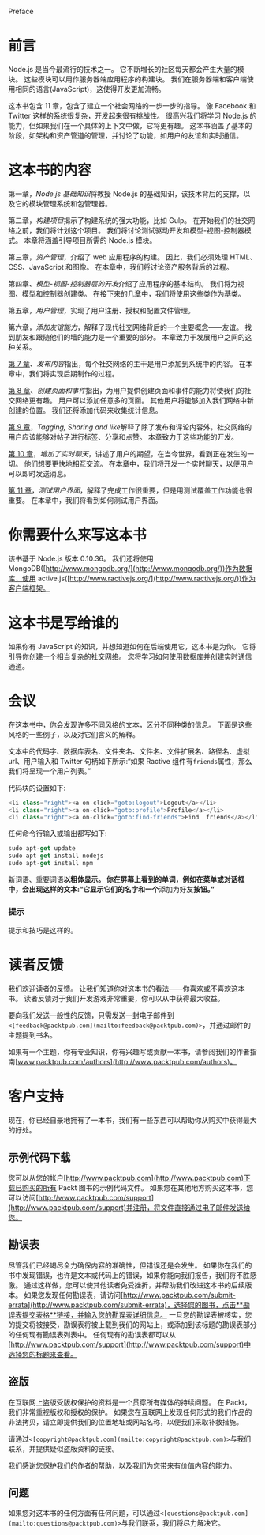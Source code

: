 Preface <link rel="stylesheet" href="../Styles/style0001.css" type="text/css"> 

# 前言

Node.js 是当今最流行的技术之一。 它不断增长的社区每天都会产生大量的模块。 这些模块可以用作服务器端应用程序的构建块。 我们在服务器端和客户端使用相同的语言(JavaScript)，这使得开发更加流畅。

这本书包含 11 章，包含了建立一个社会网络的一步一步的指导。 像 Facebook 和 Twitter 这样的系统很复杂，开发起来很有挑战性。 很高兴我们将学习 Node.js 的能力，但如果我们在一个具体的上下文中做，它将更有趣。 这本书涵盖了基本的阶段，如架构和资产管道的管理，并讨论了功能，如用户的友谊和实时通信。

# 这本书的内容

第一章，*Node.js 基础知识*将教授 Node.js 的基础知识，该技术背后的支撑，以及它的模块管理系统和包管理器。

第二章，*构建项目*揭示了构建系统的强大功能，比如 Gulp。 在开始我们的社交网络之前，我们将计划这个项目。 我们将讨论测试驱动开发和模型-视图-控制器模式。 本章将涵盖引导项目所需的 Node.js 模块。

第三章，*资产管理*，介绍了 web 应用程序的构建。 因此，我们必须处理 HTML、CSS、JavaScript 和图像。 在本章中，我们将讨论资产服务背后的过程。

第四章、*模型-视图-控制器层的开发*介绍了应用程序的基本结构。 我们将为视图、模型和控制器创建类。 在接下来的几章中，我们将使用这些类作为基类。

第五章，*用户管理*，实现了用户注册、授权和配置文件管理。

第六章，*添加友谊能力*，解释了现代社交网络背后的一个主要概念——友谊。 找到朋友和跟随他们的墙的能力是一个重要的部分。 本章致力于发展用户之间的这种关系。

[第 7 章](07.html#aid-1FLS42 "Chapter 7. Posting Content")、*发布内容*指出，每个社交网络的主干是用户添加到系统中的内容。 在本章中，我们将实现后期制作的过程。

[第 8 章](08.html#aid-1JFUC1 "Chapter 8. Creating Pages and Events")、*创建页面和事件*指出，为用户提供创建页面和事件的能力将使我们的社交网络更有趣。 用户可以添加任意多的页面。 其他用户将能够加入我们网络中新创建的位置。 我们还将添加代码来收集统计信息。

[第 9 章](09.html#aid-1S2JE1 "Chapter 9. Tagging, Sharing, and Liking")，*Tagging, Sharing and like*解释了除了发布和评论内容外，社交网络的用户应该能够对帖子进行标签、分享和点赞。 本章致力于这些功能的开发。

[第 10 章](10.html#aid-20R681 "Chapter 10. Adding Real-time Chat")，*增加了实时聊天*，讲述了用户的期望，在当今世界，看到正在发生的一切。 他们想要更快地相互交流。 在本章中，我们将开发一个实时聊天，以便用户可以即时发送消息。

[第 11 章](11.html#aid-27GQ61 "Chapter 11. Testing the User Interface")，*测试用户界面*，解释了完成工作很重要，但是用测试覆盖工作功能也很重要。 在本章中，我们将看到如何测试用户界面。

# 你需要什么来写这本书

该书基于 Node.js 版本 0.10.36。 我们还将使用 MongoDB([http://www.mongodb.org/](http://www.mongodb.org/))作为数据库，使用 active.js([http://www.ractivejs.org/](http://www.ractivejs.org/))作为客户端框架。

# 这本书是写给谁的

如果你有 JavaScript 的知识，并想知道如何在后端使用它，这本书是为你。 它将引导你创建一个相当复杂的社交网络。 您将学习如何使用数据库并创建实时通信通道。

# 会议

在这本书中，你会发现许多不同风格的文本，区分不同种类的信息。 下面是这些风格的一些例子，以及对它们含义的解释。

文本中的代码字、数据库表名、文件夹名、文件名、文件扩展名、路径名、虚拟 url、用户输入和 Twitter 句柄如下所示:“如果 Ractive 组件有`friends`属性，那么我们将呈现一个用户列表。”

代码块的设置如下:

```js
<li class="right"><a on-click="goto:logout">Logout</a></li>
<li class="right"><a on-click="goto:profile">Profile</a></li>
<li class="right"><a on-click="goto:find-friends">Find  friends</a></li>
```

任何命令行输入或输出都写如下:

```js
sudo apt-get update
sudo apt-get install nodejs
sudo apt-get install npm

```

新词语、重要词语**以粗体显示。 你在屏幕上看到的单词，例如在菜单或对话框中，会出现这样的文本:“它显示它们的名字和一个**添加为好友**按钮。”**

### 提示

提示和技巧是这样的。

# 读者反馈

我们欢迎读者的反馈。 让我们知道你对这本书的看法——你喜欢或不喜欢这本书。 读者反馈对于我们开发游戏非常重要，你可以从中获得最大收益。

要向我们发送一般性的反馈，只需发送一封电子邮件到`<[feedback@packtpub.com](mailto:feedback@packtpub.com)>`，并通过邮件的主题提到书名。

如果有一个主题，你有专业知识，你有兴趣写或贡献一本书，请参阅我们的作者指南[www.packtpub.com/authors](http://www.packtpub.com/authors)。

# 客户支持

现在，你已经自豪地拥有了一本书，我们有一些东西可以帮助你从购买中获得最大的好处。

## 示例代码下载

您可以从您的帐户[http://www.packtpub.com](http://www.packtpub.com)下载已购买的所有 Packt 图书的示例代码文件。 如果您在其他地方购买这本书，您可以访问[http://www.packtpub.com/support](http://www.packtpub.com/support)并注册，将文件直接通过电子邮件发送给您。

## 勘误表

尽管我们已经竭尽全力确保内容的准确性，但错误还是会发生。 如果你在我们的书中发现错误，也许是文本或代码上的错误，如果你能向我们报告，我们将不胜感激。 通过这样做，您可以使其他读者免受挫折，并帮助我们改进这本书的后续版本。 如果您发现任何勘误表，请访问[http://www.packtpub.com/submit-errata](http://www.packtpub.com/submit-errata)，选择您的图书，点击**勘误表提交表格**链接，并输入您的勘误表详细信息。 一旦您的勘误表被核实，您的提交将被接受，勘误表将被上载到我们的网站上，或添加到该标题的勘误表部分的任何现有勘误表列表中。 任何现有的勘误表都可以从[http://www.packtpub.com/support](http://www.packtpub.com/support)中选择您的标题来查看。

## 盗版

在互联网上盗版受版权保护的资料是一个贯穿所有媒体的持续问题。 在 Packt，我们非常重视版权和授权的保护。 如果您在互联网上发现任何形式的我们作品的非法拷贝，请立即提供我们的位置地址或网站名称，以便我们采取补救措施。

请通过`<[copyright@packtpub.com](mailto:copyright@packtpub.com)>`与我们联系，并提供疑似盗版资料的链接。

我们感谢您保护我们的作者的帮助，以及我们为您带来有价值内容的能力。

## 问题

如果您对这本书的任何方面有任何问题，可以通过`<[questions@packtpub.com](mailto:questions@packtpub.com)>`与我们联系，我们将尽力解决它。